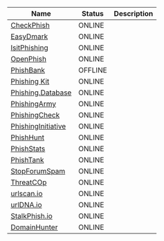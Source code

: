 |Name|Status|Description|
| ------ | ------ | ------ |
|[CheckPhish](https://checkphish.ai)| ONLINE | |
|[EasyDmark](https://easydmarc.com/tools/phishing-url)| ONLINE | |
|[IsitPhishing](https://isitphishing.org)| ONLINE | |
|[OpenPhish](https://openphish.com)| ONLINE | |
|[PhishBank](https://phishbank.org)| OFFLINE | |
|[Phishing Kit](https://github.com/0xDanielLopez/phishing_kits)| ONLINE | |
|[Phishing.Database](https://github.com/mitchellkrogza/Phishing.Database)| ONLINE | |
|[PhishingArmy](https://phishing.army)| ONLINE | |
|[PhishingCheck](https://phishcheck.me)| ONLINE | |
|[PhishingInitiative](https://phishing-initiative.fr/contrib)| ONLINE | |
|[PhishHunt](https://phishunt.io)| ONLINE | |
|[PhishStats](https://phishstats.info)| ONLINE | |
|[PhishTank](https://www.phishtank.com)| ONLINE | |
|[StopForumSpam](https://www.stopforumspam.com)| ONLINE | |
|[ThreatCOp](https://threatcop.com/phishing-url-checker)| ONLINE | |
|[urlscan.io](https://urlscan.io)| ONLINE | |
|[urlDNA.io](https://urldna.io/)| ONLINE | |
|[StalkPhish.io](https://www.stalkphish.io/)| ONLINE | |
|[DomainHunter](https://domainhunter.pro/)| ONLINE | |
